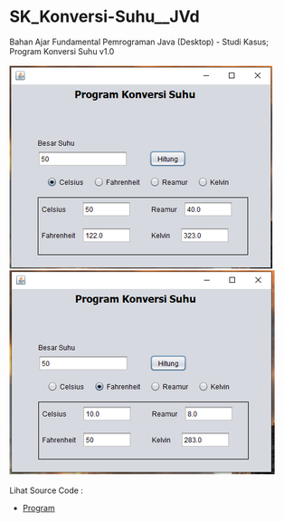 # SK_Konversi-Suhu__JVd
Bahan Ajar Fundamental Pemrograman Java (Desktop) - Studi Kasus; Program Konversi Suhu v1.0<br><br>
<img src="https://github.com/RizkyKhapidsyah/SK_Konversi-Suhu__JVd/blob/master/rslt/001.PNG">
<img src="https://github.com/RizkyKhapidsyah/SK_Konversi-Suhu__JVd/blob/master/rslt/002.PNG"><br><br>
Lihat Source Code :<br>
- <a href="https://github.com/RizkyKhapidsyah/SK_Konversi-Suhu__JVd/blob/master/src/konversi/suhu/Konversi.java">Program</a>
